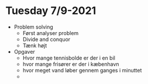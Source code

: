 # Tuesday 7/9-2021

- Problem solving
  - Først analyser problem
  - Divide and conquor
  - Tænk højt
- Opgaver
  - Hvor mange tennisbolde er der i en bil
  - hvor mange frisører er der i kæbenhavn
  - hvor meget vand løber gennem ganges i minuttet
  - 

